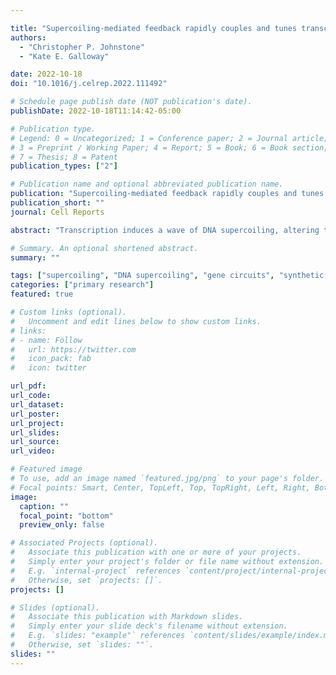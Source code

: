 ```yaml
---

title: "Supercoiling-mediated feedback rapidly couples and tunes transcription"
authors:
  - "Christopher P. Johnstone"
  - "Kate E. Galloway"

date: 2022-10-18
doi: "10.1016/j.celrep.2022.111492"

# Schedule page publish date (NOT publication's date).
publishDate: 2022-10-18T11:14:42-05:00

# Publication type.
# Legend: 0 = Uncategorized; 1 = Conference paper; 2 = Journal article;
# 3 = Preprint / Working Paper; 4 = Report; 5 = Book; 6 = Book section;
# 7 = Thesis; 8 = Patent
publication_types: ["2"]

# Publication name and optional abbreviated publication name.
publication: "Supercoiling-mediated feedback rapidly couples and tunes transcription"
publication_short: ""
journal: Cell Reports

abstract: "Transcription induces a wave of DNA supercoiling, altering the binding affinity of RNA polymerases and reshaping the biochemical landscape of gene regulation. As supercoiling rapidly diffuses, transcription dynamically reshapes the regulation of proximal genes, forming a complex feedback loop. However, a theoretical framework is needed to integrate biophysical regulation with biochemical transcriptional regulation. To investigate the role of supercoiling-mediated feedback within multi-gene systems, we model transcriptional regulation under the influence of supercoiling-mediated polymerase dynamics, allowing us to identify patterns of expression that result from physical inter-gene coupling. We find that gene syntax—the relative ordering and orientation of genes—defines the expression profiles, variance, burst dynamics, and intergene correlation of two-gene systems. Furthermore, supercoiling can enhance or weaken biochemical regulation. Our results suggest that supercoiling couples behavior between neighboring genes, providing a regulatory mechanism that tunes transcriptional variance in engineered gene networks and explains the behavior of co-localized native circuits."

# Summary. An optional shortened abstract.
summary: ""

tags: ["supercoiling", "DNA supercoiling", "gene circuits", "synthetic biology", "stochastic simulations", "transcriptional dynamics", "noise", "gene expression", "transcriptional bursting"]
categories: ["primary research"]
featured: true

# Custom links (optional).
#   Uncomment and edit lines below to show custom links.
# links:
# - name: Follow
#   url: https://twitter.com
#   icon_pack: fab
#   icon: twitter

url_pdf:
url_code:
url_dataset:
url_poster:
url_project:
url_slides:
url_source:
url_video:

# Featured image
# To use, add an image named `featured.jpg/png` to your page's folder. 
# Focal points: Smart, Center, TopLeft, Top, TopRight, Left, Right, BottomLeft, Bottom, BottomRight.
image:
  caption: ""
  focal_point: "bottom"
  preview_only: false

# Associated Projects (optional).
#   Associate this publication with one or more of your projects.
#   Simply enter your project's folder or file name without extension.
#   E.g. `internal-project` references `content/project/internal-project/index.md`.
#   Otherwise, set `projects: []`.
projects: []

# Slides (optional).
#   Associate this publication with Markdown slides.
#   Simply enter your slide deck's filename without extension.
#   E.g. `slides: "example"` references `content/slides/example/index.md`.
#   Otherwise, set `slides: ""`.
slides: ""
---
```

